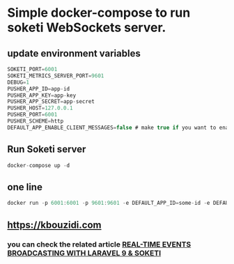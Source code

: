 # Simple docker-compose to run soketi WebSockets server.

## **update environment variables**

```js
SOKETI_PORT=6001
SOKETI_METRICS_SERVER_PORT=9601
DEBUG=1
PUSHER_APP_ID=app-id
PUSHER_APP_KEY=app-key
PUSHER_APP_SECRET=app-secret
PUSHER_HOST=127.0.0.1
PUSHER_PORT=6001
PUSHER_SCHEME=http
DEFAULT_APP_ENABLE_CLIENT_MESSAGES=false # make true if you want to enable client events
```

## **Run Soketi server**

```js
docker-compose up -d
```

## one line

```js
docker run -p 6001:6001 -p 9601:9601 -e DEFAULT_APP_ID=some-id -e DEFAULT_APP_KEY=some-key -e DEFAULT_APP_SECRET=some-secret quay.io/soketi/soketi:0.17-16-alpine
```

## https://kbouzidi.com

### you can check the related article <a href="https://kbouzidi.com/real-time-events-with-laravel-and-soketi">REAL-TIME EVENTS BROADCASTING WITH LARAVEL 9 & SOKETI

</a>

